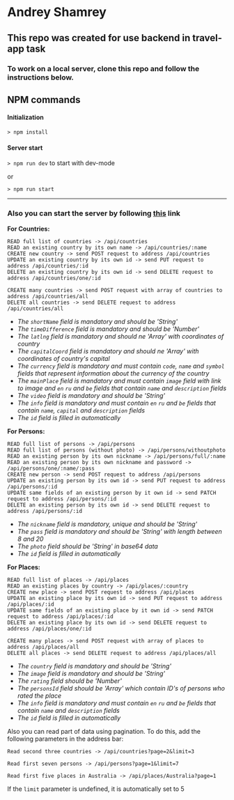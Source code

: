 # Andrey Shamrey

## This repo was created for use backend in travel-app task

### To work on a local server, clone this repo and follow the instructions below.

## NPM commands

#### Initialization
`> npm install`

#### Server start
`> npm run dev` to start with dev-mode 

or

`> npm run start`

--- 

### Also you can start the server by following [this](https://travel-app-back-113.herokuapp.com/) link 

__For Countries:__
```
READ full list of countries -> /api/countries
READ an existing country by its own name -> /api/countries/:name
CREATE new country -> send POST request to address /api/countries 
UPDATE an existing country by its own id -> send PUT request to address /api/countries/:id
DELETE an existing country by its own id -> send DELETE request to address /api/countries/one/:id

CREATE many countries -> send POST request with array of countries to address /api/countries/all
DELETE all countries -> send DELETE request to address /api/countries/all
```
 - _The `shortName` field is mandatory and should be 'String'_
 - _The `timeDifference` field is mandatory and should be 'Number'_
 - _The `latlng` field is mandatory and should ne 'Array' with coordinates of country_
 - _The `capitalCoord` field is mandatory and should ne 'Array' with coordinates of country's capital_
 - _The `currency` field is mandatory and must contain `code`, `name` and `symbol` fields that represent information about the currency of the country_
 - _The `mainPlace` field is mandatory and must contain `image` field with link to image and `en` `ru` and `be` fields that contain `name` and `description` fields_
 - _The `video` field is mandatory and should be 'String'_
 - _The `info` field is mandatory and must contain `en` `ru` and `be` fields that contain `name`, `capital` and `description` fields_
 - _The `id` field is filled in automatically_

__For Persons:__
```
READ full list of persons -> /api/persons
READ full list of persons (without photo) -> /api/persons/withoutphoto
READ an existing person by its own nickname -> /api/persons/full/:name
READ an existing person by its own nickname and password -> /api/persons/one/:name/:pass
CREATE new person -> send POST request to address /api/persons
UPDATE an existing person by its own id -> send PUT request to address /api/persons/:id
UPDATE same fields of an existing person by it own id -> send PATCH request to address /api/persons/:id
DELETE an existing person by its own id -> send DELETE request to address /api/persons/:id
```
 - _The `nickname` field is mandatory, unique and should be 'String'_
 - _The `pass` field is mandatory and should be 'String' with length between 8 and 20_
 - _The `photo` field should be 'String' in base64 data_
 - _The `id` field is filled in automatically_

__For Places:__
```
READ full list of places -> /api/places
READ an existing places by country -> /api/places/:country
CREATE new place -> send POST request to address /api/places
UPDATE an existing place by its own id -> send PUT request to address /api/places/:id
UPDATE same fields of an existing place by it own id -> send PATCH request to address /api/places/:id
DELETE an existing place by its own id -> send DELETE request to address /api/places/one/:id

CREATE many places -> send POST request with array of places to address /api/places/all
DELETE all places -> send DELETE request to address /api/places/all
```
 - _The `country` field is mandatory and should be 'String'_
 - _The `image` field is mandatory and should be 'String'_
 - _The `rating` field should be 'Number'_
 - _The `personsId` field should be 'Array' which contain ID's of persons who rated the place_
 - _The `info` field is mandatory and must contain `en` `ru` and `be` fields that contain `name` and `description` fields_
 - _The `id` field is filled in automatically_

Also you can read part of data using pagination. To do this, add the following parameters in the address bar:

```
Read second three countries -> /api/countries?page=2&limit=3

Read first seven persons -> /api/persons?page=1&limit=7

Read first five places in Australia -> /api/places/Australia?page=1
```

If the `limit` parameter is undefined, it is automatically set to 5
